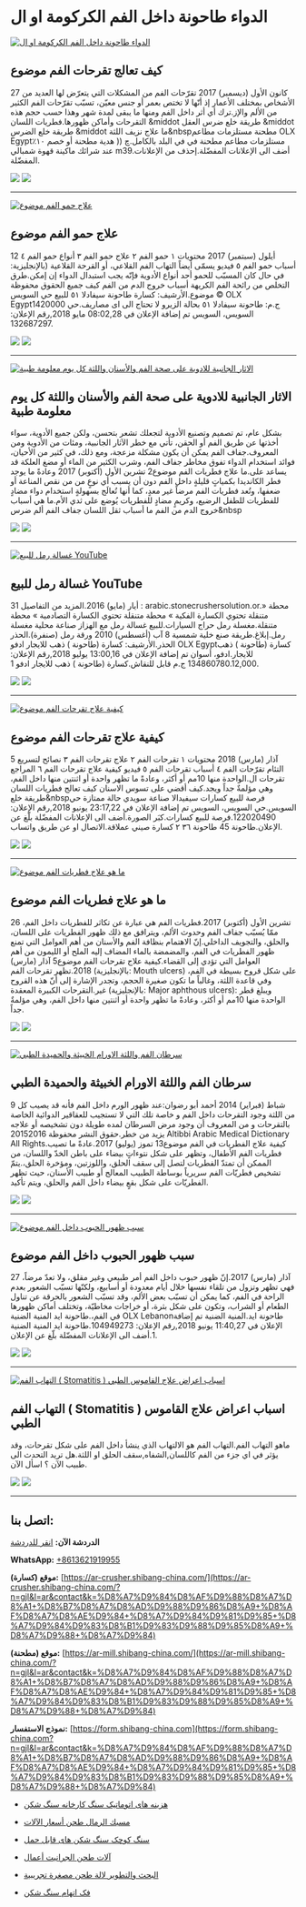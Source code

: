 # الدواء طاحونة داخل الفم الكركومة او ال

<a href="https://swt.shibang-china.com/?n=gjl&l=ar&img&k=%D8%A7%D9%84%D8%AF%D9%88%D8%A7%D8%A1+%D8%B7%D8%A7%D8%AD%D9%88%D9%86%D8%A9+%D8%AF%D8%A7%D8%AE%D9%84+%D8%A7%D9%84%D9%81%D9%85+%D8%A7%D9%84%D9%83%D8%B1%D9%83%D9%88%D9%85%D8%A9+%D8%A7%D9%88+%D8%A7%D9%84" target="_blank">![الدواء طاحونة داخل الفم الكركومة او ال](http://static.shibang-china.com/all-800x300/517.jpg)</a>

## كيف تعالج تقرحات الفم موضوع
27 كانون الأول (ديسمبر) 2017 تقرّحات الفم من المشكلات التي يتعرّض لها العديد من الأشخاص بمختلف الأعمار إذ أنّها لا تختص بعمر أو جنس معيّن، تسبّب تقرّحات الفم الكثير من الألم والإز.ترك أي أثر داخل الفم ومنها ما يبقى لمدة شهر وهذا حسب حجم هذه التقرحات وأماكن ظهورها.فطريات اللسان &middot طريقة خلع ضرس العقل &middot طريقة خلع الضرس &middot ما علاج نزيف اللثة&nbspمطحنة مستلزمات مطاعم OLX Egyptمستلزمات مطاعم مطحنة في في البلد بالكامل.چ (( هدية مطحنة أو خصم ١٠٪ عند شرائك ماكينة قهوة شمبالي m39.أضف الى الإعلانات المفضّلة.إحذف من الإعلانات المفضّلة.


<a href="https://whatsapp.shibangsoft.com/WhatsApp.php" target="_blank" title="WhatsApp">![](http://static.shibang-china.com/icon/whatsapp.png)</a> <a href="https://swt.shibang-china.com/?n=gjl&l=ar&icon&k=%D8%A7%D9%84%D8%AF%D9%88%D8%A7%D8%A1+%D8%B7%D8%A7%D8%AD%D9%88%D9%86%D8%A9+%D8%AF%D8%A7%D8%AE%D9%84+%D8%A7%D9%84%D9%81%D9%85+%D8%A7%D9%84%D9%83%D8%B1%D9%83%D9%88%D9%85%D8%A9+%D8%A7%D9%88+%D8%A7%D9%84" target="_blank">![](http://static.shibang-china.com/icon/chat-ar.png)</a>

---

<a href="https://swt.shibang-china.com/?n=gjl&l=ar&img&k=%D8%A7%D9%84%D8%AF%D9%88%D8%A7%D8%A1+%D8%B7%D8%A7%D8%AD%D9%88%D9%86%D8%A9+%D8%AF%D8%A7%D8%AE%D9%84+%D8%A7%D9%84%D9%81%D9%85+%D8%A7%D9%84%D9%83%D8%B1%D9%83%D9%88%D9%85%D8%A9+%D8%A7%D9%88+%D8%A7%D9%84" target="_blank">![علاج حمو الفم موضوع](http://static.shibang-china.com/all-800x300/1035.jpg)</a>

## علاج حمو الفم موضوع
12 أيلول (سبتمبر) 2017 محتويات ١ حمو الفم ٢ علاج حمو الفم ٣ أنواع حمو الفم ٤ أسباب حمو الفم ٥ فيديو يسمّى أيضاً التهاب الفم القلاعي، أو القرحة القلاعية (بالإنجليزية: في حال كان المسبّب للحمو أحد أنواع الأدوية فإنّه يجب استبدال الدواء إن إمكن.طرق التخلص من رائحة الفم الكريهة أسباب خروج الدم من الفم كيف جميع الحقوق محفوظة © موضوع.الأرشيف: كسارة طاحونة سيفادلا ٥١ للبيع حي السويس OLX Egypt1420000 ج.م: طاحونة سيفادلا ٥١ بحالة الزيرو لا تحتاج الى اى مصاريف.حي السويس، السويس تم إضافة الإعلان في 08:02,28 مايو 2018,رقم الإعلان: 132687297.


<a href="https://whatsapp.shibangsoft.com/WhatsApp.php" target="_blank" title="WhatsApp">![](http://static.shibang-china.com/icon/whatsapp.png)</a> <a href="https://swt.shibang-china.com/?n=gjl&l=ar&icon&k=%D8%A7%D9%84%D8%AF%D9%88%D8%A7%D8%A1+%D8%B7%D8%A7%D8%AD%D9%88%D9%86%D8%A9+%D8%AF%D8%A7%D8%AE%D9%84+%D8%A7%D9%84%D9%81%D9%85+%D8%A7%D9%84%D9%83%D8%B1%D9%83%D9%88%D9%85%D8%A9+%D8%A7%D9%88+%D8%A7%D9%84" target="_blank">![](http://static.shibang-china.com/icon/chat-ar.png)</a>

---

<a href="https://swt.shibang-china.com/?n=gjl&l=ar&img&k=%D8%A7%D9%84%D8%AF%D9%88%D8%A7%D8%A1+%D8%B7%D8%A7%D8%AD%D9%88%D9%86%D8%A9+%D8%AF%D8%A7%D8%AE%D9%84+%D8%A7%D9%84%D9%81%D9%85+%D8%A7%D9%84%D9%83%D8%B1%D9%83%D9%88%D9%85%D8%A9+%D8%A7%D9%88+%D8%A7%D9%84" target="_blank">![الاثار الجانبية للادوية على صحة الفم والأسنان واللثة كل يوم معلومة طبية](http://static.shibang-china.com/all-800x300/727.jpg)</a>

## الاثار الجانبية للادوية على صحة الفم والأسنان واللثة كل يوم معلومة طبية
بشكل عام، تم تصميم وتصنيع الأدوية لتجعلك تشعر بتحسن، ولكن جميع الأدوية، سواء أخذتها عن طريق الفم أو الحقن، تأتي مع خطر الآثار الجانبية، ومئات من الأدوية ومن المعروف.جفاف الفم يمكن أن يكون مشكلة مزعجة، ومع ذلك، في كثير من الأحيان، فوائد استخدام الدواء تفوق مخاطر جفاف الفم، وشرب الكثير من الماء أو مضغ العلكة قد يساعد على.ما علاج فطريات الفم موضوع2 تشرين الأول (أكتوبر) 2017 وعادةً ما يوجد فطر الكانديدا بكمياتٍ قليلةٍ داخل الفم دون أن يسبب أي نوعٍ من من نقص المناعة أو ضعفها، وتُعد فطريات الفم مرضاً غير معدٍ، كما أنها تُعالَج بسهولةٍ استخدام دواء مضادٍ للفطريات للطفل الرضيع، وكريمٍ مضادٍ للفطريات يُوضع على ثدي الأم.ما هي أسباب خروج الدم من الفم ما أسباب ثقل اللسان جفاف الفم ألم ضرس&nbsp


<a href="https://whatsapp.shibangsoft.com/WhatsApp.php" target="_blank" title="WhatsApp">![](http://static.shibang-china.com/icon/whatsapp.png)</a> <a href="https://swt.shibang-china.com/?n=gjl&l=ar&icon&k=%D8%A7%D9%84%D8%AF%D9%88%D8%A7%D8%A1+%D8%B7%D8%A7%D8%AD%D9%88%D9%86%D8%A9+%D8%AF%D8%A7%D8%AE%D9%84+%D8%A7%D9%84%D9%81%D9%85+%D8%A7%D9%84%D9%83%D8%B1%D9%83%D9%88%D9%85%D8%A9+%D8%A7%D9%88+%D8%A7%D9%84" target="_blank">![](http://static.shibang-china.com/icon/chat-ar.png)</a>

---

<a href="https://swt.shibang-china.com/?n=gjl&l=ar&img&k=%D8%A7%D9%84%D8%AF%D9%88%D8%A7%D8%A1+%D8%B7%D8%A7%D8%AD%D9%88%D9%86%D8%A9+%D8%AF%D8%A7%D8%AE%D9%84+%D8%A7%D9%84%D9%81%D9%85+%D8%A7%D9%84%D9%83%D8%B1%D9%83%D9%88%D9%85%D8%A9+%D8%A7%D9%88+%D8%A7%D9%84" target="_blank">![غسالة رمل للبيع YouTube](http://static.shibang-china.com/all-800x300/785.jpg)</a>

## غسالة رمل للبيع YouTube
31 أيار (مايو) 2016.المزيد من التفاصيل : arabic.stonecrushersolution.or.» محطة متنقلة تحتوي الكسارة الفكية » محطة متنقلة تحتوي الكسارة التصادمية » محطة متنقلة.مغسلة رمل حراج السيارات.للبيع غسالة رمل مع الهزاز صناعة محلية مغسلة رمل.إبلاغ.طريقة صنع خلية شمسية 8 آب (أغسطس) 2010 ورقة رمل (صنفرة).الحذر الحذر.الأرشيف: كسارة (طاحونة ) ذهب للايجار ادفو OLX Egyptكسارة (طاحونة ) ذهب للايجار.ادفو، أسوان تم إضافة الإعلان في 13:00,16 يوليو 2018,رقم الإعلان: 134860780.12,000 ج.م قابل للنقاش.كسارة (طاحونة ) ذهب للايجار ادفو 1.


<a href="https://whatsapp.shibangsoft.com/WhatsApp.php" target="_blank" title="WhatsApp">![](http://static.shibang-china.com/icon/whatsapp.png)</a> <a href="https://swt.shibang-china.com/?n=gjl&l=ar&icon&k=%D8%A7%D9%84%D8%AF%D9%88%D8%A7%D8%A1+%D8%B7%D8%A7%D8%AD%D9%88%D9%86%D8%A9+%D8%AF%D8%A7%D8%AE%D9%84+%D8%A7%D9%84%D9%81%D9%85+%D8%A7%D9%84%D9%83%D8%B1%D9%83%D9%88%D9%85%D8%A9+%D8%A7%D9%88+%D8%A7%D9%84" target="_blank">![](http://static.shibang-china.com/icon/chat-ar.png)</a>

---

<a href="https://swt.shibang-china.com/?n=gjl&l=ar&img&k=%D8%A7%D9%84%D8%AF%D9%88%D8%A7%D8%A1+%D8%B7%D8%A7%D8%AD%D9%88%D9%86%D8%A9+%D8%AF%D8%A7%D8%AE%D9%84+%D8%A7%D9%84%D9%81%D9%85+%D8%A7%D9%84%D9%83%D8%B1%D9%83%D9%88%D9%85%D8%A9+%D8%A7%D9%88+%D8%A7%D9%84" target="_blank">![كيفية علاج تقرحات الفم موضوع](http://static.shibang-china.com/all-800x300/518.jpg)</a>

## كيفية علاج تقرحات الفم موضوع
5 آذار (مارس) 2018 محتويات ١ تقرحات الفم ٢ علاج تقرحات الفم ٣ نصائح لتسريع التئام تقرّحات الفم ٤ أسباب تقرحات الفم ٥ فيديو كيفية علاج تقرحات الفم ٦ المراجع تقرحات ال.الواحدة منها 10مم أو أكثر، وعادةً ما تظهر واحدة أو اثنتين منها داخل الفم، وهي مؤلمةٌ جداً ويجد.كيف أقضي على تسوس الاسنان كيف تعالج فطريات اللسان طريقة خلع&nbspفرصة للبيع كسارات سيفيدالا صناعة سويدي حالة ممتازة حي السويس.حي السويس، السويس تم إضافة الإعلان في 23:17,22 يونيو 2018,رقم الإعلان: 122020490.فرصة للبيع كسارات.كبَر الصورة.أضف الى الإعلانات المفضّلة بلّغ عن الإعلان.طاحونة 45 طاحونة ٣٦ ٢ كسارة صيني عملاقة.الاتصال او عن طريق واتساب.


<a href="https://whatsapp.shibangsoft.com/WhatsApp.php" target="_blank" title="WhatsApp">![](http://static.shibang-china.com/icon/whatsapp.png)</a> <a href="https://swt.shibang-china.com/?n=gjl&l=ar&icon&k=%D8%A7%D9%84%D8%AF%D9%88%D8%A7%D8%A1+%D8%B7%D8%A7%D8%AD%D9%88%D9%86%D8%A9+%D8%AF%D8%A7%D8%AE%D9%84+%D8%A7%D9%84%D9%81%D9%85+%D8%A7%D9%84%D9%83%D8%B1%D9%83%D9%88%D9%85%D8%A9+%D8%A7%D9%88+%D8%A7%D9%84" target="_blank">![](http://static.shibang-china.com/icon/chat-ar.png)</a>

---

<a href="https://swt.shibang-china.com/?n=gjl&l=ar&img&k=%D8%A7%D9%84%D8%AF%D9%88%D8%A7%D8%A1+%D8%B7%D8%A7%D8%AD%D9%88%D9%86%D8%A9+%D8%AF%D8%A7%D8%AE%D9%84+%D8%A7%D9%84%D9%81%D9%85+%D8%A7%D9%84%D9%83%D8%B1%D9%83%D9%88%D9%85%D8%A9+%D8%A7%D9%88+%D8%A7%D9%84" target="_blank">![ما هو علاج فطريات الفم موضوع](http://static.shibang-china.com/all-800x300/1305.jpg)</a>

## ما هو علاج فطريات الفم موضوع
26 تشرين الأول (أكتوبر) 2017.فطريات الفم هي عبارة عن تكاثر للفطريات داخل الفم، ممّا يُسبّب جفاف الفم وحدوث الألم، ويترافق مع ذلك ظهور الفطريات على اللسان، والحلق، والتجويف الداخلي.إنّ الاهتمام بنظافة الفم والأسنان من أهم العوامل التي تمنع ظهور الفطريات في الفم، والمضمضة بالماء المضاف إليه الملح أو الليمون من أهم العوامل التي تؤدي إلى القضاء.كيفية علاج تقرحات الفم موضوع5 آذار (مارس) 2018.تظهر تقرحات الفم (بالإنجليزية: Mouth ulcers) على شكل قروح بسيطة في الفم، وفي قاعدة اللثة، وغالباً ما تكون صغيرة الحجم، وتجدر الإشارة إلى أنّ هذه القروح غير.التقرحات الكبيرة المعقدة (بالإنجليزية: Major aphthous ulcers): ويبلغ قطر الواحدة منها 10مم أو أكثر، وعادةً ما تظهر واحدة أو اثنتين منها داخل الفم، وهي مؤلمةٌ جداً.


<a href="https://whatsapp.shibangsoft.com/WhatsApp.php" target="_blank" title="WhatsApp">![](http://static.shibang-china.com/icon/whatsapp.png)</a> <a href="https://swt.shibang-china.com/?n=gjl&l=ar&icon&k=%D8%A7%D9%84%D8%AF%D9%88%D8%A7%D8%A1+%D8%B7%D8%A7%D8%AD%D9%88%D9%86%D8%A9+%D8%AF%D8%A7%D8%AE%D9%84+%D8%A7%D9%84%D9%81%D9%85+%D8%A7%D9%84%D9%83%D8%B1%D9%83%D9%88%D9%85%D8%A9+%D8%A7%D9%88+%D8%A7%D9%84" target="_blank">![](http://static.shibang-china.com/icon/chat-ar.png)</a>

---

<a href="https://swt.shibang-china.com/?n=gjl&l=ar&img&k=%D8%A7%D9%84%D8%AF%D9%88%D8%A7%D8%A1+%D8%B7%D8%A7%D8%AD%D9%88%D9%86%D8%A9+%D8%AF%D8%A7%D8%AE%D9%84+%D8%A7%D9%84%D9%81%D9%85+%D8%A7%D9%84%D9%83%D8%B1%D9%83%D9%88%D9%85%D8%A9+%D8%A7%D9%88+%D8%A7%D9%84" target="_blank">![سرطان الفم واللثة الاورام الخبيثة والحميدة الطبي](http://static.shibang-china.com/all-800x300/1498.jpg)</a>

## سرطان الفم واللثة الاورام الخبيثة والحميدة الطبي
9 شباط (فبراير) 2014 أحمد أبو رضوان:عند ظهور الورم داخل الفم فأنه قد يصيب كل من اللثة وجود التقرحات داخل الفم و خاصة تلك التي لا تستجيب للعقاقير الدوائية الخاصة بالتقرحات و من المعروف أن وجود مرض السرطان لمده طويلة دون تشخيصه أو علاجه يزيد من خطر.حقوق النشر محفوظة 20152016 Altibbi Arabic Medical Dictionary All Rights.كيفية علاج الفطريات في الفم موضوع13 تموز (يوليو) 2017.عادةً ما تصيب فطريات الفم الأطفال، وتظهر على شكل نتوءاتٍ بيضاء على باطن الخدّ واللسان، من الممكن أن تمتدّ الفطريات لتصل إلى سقف الحلق، واللوزتين، ومؤخرة الحلق،.يتمّ تشخيص فطريّات الفم سريرياً بوساطة الطبيب المعالج أو طبيب الأسنان، حيث تظهر الفطريّات على شكل بقعٍ بيضاء داخل الفم والحلق، ويتم تأكيد.


<a href="https://whatsapp.shibangsoft.com/WhatsApp.php" target="_blank" title="WhatsApp">![](http://static.shibang-china.com/icon/whatsapp.png)</a> <a href="https://swt.shibang-china.com/?n=gjl&l=ar&icon&k=%D8%A7%D9%84%D8%AF%D9%88%D8%A7%D8%A1+%D8%B7%D8%A7%D8%AD%D9%88%D9%86%D8%A9+%D8%AF%D8%A7%D8%AE%D9%84+%D8%A7%D9%84%D9%81%D9%85+%D8%A7%D9%84%D9%83%D8%B1%D9%83%D9%88%D9%85%D8%A9+%D8%A7%D9%88+%D8%A7%D9%84" target="_blank">![](http://static.shibang-china.com/icon/chat-ar.png)</a>

---

<a href="https://swt.shibang-china.com/?n=gjl&l=ar&img&k=%D8%A7%D9%84%D8%AF%D9%88%D8%A7%D8%A1+%D8%B7%D8%A7%D8%AD%D9%88%D9%86%D8%A9+%D8%AF%D8%A7%D8%AE%D9%84+%D8%A7%D9%84%D9%81%D9%85+%D8%A7%D9%84%D9%83%D8%B1%D9%83%D9%88%D9%85%D8%A9+%D8%A7%D9%88+%D8%A7%D9%84" target="_blank">![سبب ظهور الحبوب داخل الفم موضوع](http://static.shibang-china.com/all-800x300/987.jpg)</a>

## سبب ظهور الحبوب داخل الفم موضوع
27 آذار (مارس) 2017.إنّ ظهور حبوب داخل الفم أمر طبيعي وغير مقلق، ولا تعدّ مرضاً، فهي تظهر وتزول من تلقاء نفسها خلال أيام معدودة أو أسابيع، ولكنّها تسبّب الشعور بعدم الراحة في الفم، كما يمكن أن تسبّب بعض الألم، وقد تسبّب الشعور بالحرقة عن تناول الطعام أو الشراب، وتكون على شكل بثرة، أو خراجات مخاطيّة، وتختلف أماكن ظهورها في الفم،.طاحونة ايد المنية الضنية OLX Lebanonطاحونة ايد.المنية الضنية تم إضافة الإعلان في 11:40,27 يونيو 2018,رقم الإعلان: 104949273.طاحونة ايد المنية الضنية 1.أضف الى الإعلانات المفضّلة بلّغ عن الإعلان.


<a href="https://whatsapp.shibangsoft.com/WhatsApp.php" target="_blank" title="WhatsApp">![](http://static.shibang-china.com/icon/whatsapp.png)</a> <a href="https://swt.shibang-china.com/?n=gjl&l=ar&icon&k=%D8%A7%D9%84%D8%AF%D9%88%D8%A7%D8%A1+%D8%B7%D8%A7%D8%AD%D9%88%D9%86%D8%A9+%D8%AF%D8%A7%D8%AE%D9%84+%D8%A7%D9%84%D9%81%D9%85+%D8%A7%D9%84%D9%83%D8%B1%D9%83%D9%88%D9%85%D8%A9+%D8%A7%D9%88+%D8%A7%D9%84" target="_blank">![](http://static.shibang-china.com/icon/chat-ar.png)</a>

---

<a href="https://swt.shibang-china.com/?n=gjl&l=ar&img&k=%D8%A7%D9%84%D8%AF%D9%88%D8%A7%D8%A1+%D8%B7%D8%A7%D8%AD%D9%88%D9%86%D8%A9+%D8%AF%D8%A7%D8%AE%D9%84+%D8%A7%D9%84%D9%81%D9%85+%D8%A7%D9%84%D9%83%D8%B1%D9%83%D9%88%D9%85%D8%A9+%D8%A7%D9%88+%D8%A7%D9%84" target="_blank">![التهاب الفم ( Stomatitis ) اسباب اعراض علاج القاموس الطبي](http://static.shibang-china.com/all-800x300/1012.jpg)</a>

## التهاب الفم ( Stomatitis ) اسباب اعراض علاج القاموس الطبي
ماهو التهاب الفم.التهاب الفم هو الالتهاب الذي ينشأ داخل الفم على شكل تقرحات، وقد يؤثر في اي جزء من الفم كاللسان,الشفاه,سقف الحلق او اللثة.هل تريد التحدث الى طبيب الآن ؟ اسأل الآن.

<a href="https://whatsapp.shibangsoft.com/WhatsApp.php" target="_blank" title="WhatsApp">![](http://static.shibang-china.com/icon/whatsapp.png)</a> <a href="https://swt.shibang-china.com/?n=gjl&l=ar&icon&k=%D8%A7%D9%84%D8%AF%D9%88%D8%A7%D8%A1+%D8%B7%D8%A7%D8%AD%D9%88%D9%86%D8%A9+%D8%AF%D8%A7%D8%AE%D9%84+%D8%A7%D9%84%D9%81%D9%85+%D8%A7%D9%84%D9%83%D8%B1%D9%83%D9%88%D9%85%D8%A9+%D8%A7%D9%88+%D8%A7%D9%84" target="_blank">![](http://static.shibang-china.com/icon/chat-ar.png)</a>

---
## اتصل بنا:

**الدردشة الآن:** [انقر للدردشة](https://swt.shibang-china.com?n=gjl&l=ar&contact&k=%D8%A7%D9%84%D8%AF%D9%88%D8%A7%D8%A1+%D8%B7%D8%A7%D8%AD%D9%88%D9%86%D8%A9+%D8%AF%D8%A7%D8%AE%D9%84+%D8%A7%D9%84%D9%81%D9%85+%D8%A7%D9%84%D9%83%D8%B1%D9%83%D9%88%D9%85%D8%A9+%D8%A7%D9%88+%D8%A7%D9%84)

**WhatsApp:**  [+8613621919955](https://whatsapp.shibangsoft.com/WhatsApp.php)

**موقع (كسارة):** [https://ar-crusher.shibang-china.com/](https://ar-crusher.shibang-china.com/?n=gjl&l=ar&contact&k=%D8%A7%D9%84%D8%AF%D9%88%D8%A7%D8%A1+%D8%B7%D8%A7%D8%AD%D9%88%D9%86%D8%A9+%D8%AF%D8%A7%D8%AE%D9%84+%D8%A7%D9%84%D9%81%D9%85+%D8%A7%D9%84%D9%83%D8%B1%D9%83%D9%88%D9%85%D8%A9+%D8%A7%D9%88+%D8%A7%D9%84)

**موقع (مطحنة):** [https://ar-mill.shibang-china.com/](https://ar-mill.shibang-china.com/?n=gjl&l=ar&contact&k=%D8%A7%D9%84%D8%AF%D9%88%D8%A7%D8%A1+%D8%B7%D8%A7%D8%AD%D9%88%D9%86%D8%A9+%D8%AF%D8%A7%D8%AE%D9%84+%D8%A7%D9%84%D9%81%D9%85+%D8%A7%D9%84%D9%83%D8%B1%D9%83%D9%88%D9%85%D8%A9+%D8%A7%D9%88+%D8%A7%D9%84)

**نموذج الاستفسار:** [https://form.shibang-china.com](https://form.shibang-china.com?n=gjl&l=ar&contact&k=%D8%A7%D9%84%D8%AF%D9%88%D8%A7%D8%A1+%D8%B7%D8%A7%D8%AD%D9%88%D9%86%D8%A9+%D8%AF%D8%A7%D8%AE%D9%84+%D8%A7%D9%84%D9%81%D9%85+%D8%A7%D9%84%D9%83%D8%B1%D9%83%D9%88%D9%85%D8%A9+%D8%A7%D9%88+%D8%A7%D9%84)

* [هزینه های اتوماتیک سنگ کارخانه سنگ شکن](../39/%D9%87%D8%B2%DB%8C%D9%86%D9%87%20%D9%87%D8%A7%DB%8C%20%D8%A7%D8%AA%D9%88%D9%85%D8%A7%D8%AA%DB%8C%DA%A9%20%D8%B3%D9%86%DA%AF%20%DA%A9%D8%A7%D8%B1%D8%AE%D8%A7%D9%86%D9%87%20%D8%B3%D9%86%DA%AF%20%D8%B4%DA%A9%D9%86.md)

* [مسبك الرمال طحن أسعار الآلات](../39/%D9%85%D8%B3%D8%A8%D9%83%20%D8%A7%D9%84%D8%B1%D9%85%D8%A7%D9%84%20%D8%B7%D8%AD%D9%86%20%D8%A3%D8%B3%D8%B9%D8%A7%D8%B1%20%D8%A7%D9%84%D8%A2%D9%84%D8%A7%D8%AA.md)

* [سنگ کوچک سنگ شکن های قابل حمل](../38/%D8%B3%D9%86%DA%AF%20%DA%A9%D9%88%DA%86%DA%A9%20%D8%B3%D9%86%DA%AF%20%D8%B4%DA%A9%D9%86%20%D9%87%D8%A7%DB%8C%20%D9%82%D8%A7%D8%A8%D9%84%20%D8%AD%D9%85%D9%84.md)

* [آلات طحن الجرانيت أعمال](../40/%D8%A2%D9%84%D8%A7%D8%AA%20%D8%B7%D8%AD%D9%86%20%D8%A7%D9%84%D8%AC%D8%B1%D8%A7%D9%86%D9%8A%D8%AA%20%D8%A3%D8%B9%D9%85%D8%A7%D9%84.md)

* [البحث والتطوير لالة طحن مصغرة تجريبية](../37/%D8%A7%D9%84%D8%A8%D8%AD%D8%AB%20%D9%88%D8%A7%D9%84%D8%AA%D8%B7%D9%88%D9%8A%D8%B1%20%D9%84%D8%A7%D9%84%D8%A9%20%D8%B7%D8%AD%D9%86%20%D9%85%D8%B5%D8%BA%D8%B1%D8%A9%20%D8%AA%D8%AC%D8%B1%D9%8A%D8%A8%D9%8A%D8%A9.md)

* [فک اتهام سنگ شکن](../38/%D9%81%DA%A9%20%D8%A7%D8%AA%D9%87%D8%A7%D9%85%20%D8%B3%D9%86%DA%AF%20%D8%B4%DA%A9%D9%86.md)